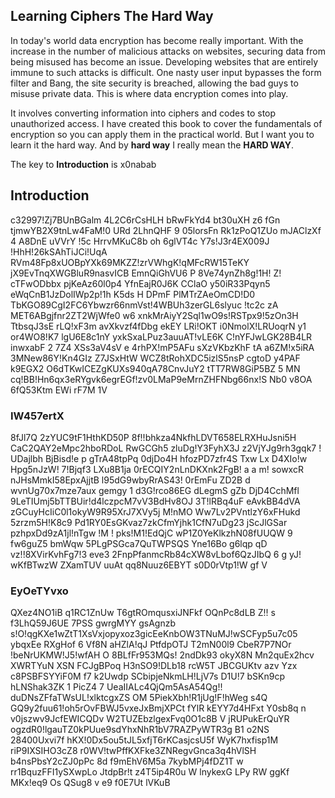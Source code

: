 Learning Ciphers The Hard Way
-----------------------------

In today's world data encryption has become really important. With the increase
in the number of malicious attacks on websites, securing data from being
misused has become an issue. Developing websites that are entirely immune to
such attacks is difficult. One nasty user input bypasses the form filter and
Bang, the site security is breached, allowing the bad guys to misuse private
data. This is where data encryption comes into play.

It involves converting information into ciphers and codes to stop unauthorized
access. I have created this book to cover the fundamentals of encryption so you
can apply them in the practical world. But I want you to learn it the hard way.
And by **hard way** I really mean the **HARD WAY**.

The key to **Introduction** is x0nabab

Introduction
------------

c32997!Zj7BUnBGalm  4L2C6rCsHLH bRwFkYd4 bt30uXH z6 fGn tjmwYB2X9tnLw4FaM!0 URd
2LhnQHF 9 05lorsFn Rk1zPoQ1ZUo mJAClzXf 4 A8DnE uVVrY !5c HrrvMKuC8b oh 6glVT4c
Y7s!J3r4EX009J !HhH!26kSAhTiJCi!UqA RVm48Fp8xUOBpYXk69MKZZ!zrVWhgK!qMFcRW15TeKY
jX9EvTnqXWGBluR9nasvICB  EmnQiGhVU6 P 8Ve74ynZh8g!1H! Z! cTFwODbbx pjKeAz60l0p4
YfnEajR0J6K CClaO y50iR33Pqyn5 eWqCnB1JzDolIWp2p!1h K5ds H DPmF PlMTrZAeOmCD!D0
TbKGO89CgI2FC6Ybwzr66nmVst!4WBUh3zerGL6slyuc !tc2c  zA MET6ABgjfnr2ZT2WjWfe0 w6
 xnkMrAiyY2Sql1wO9s!RSTpx9!5zOn3H TtbsqJ3sE rLQ!xF3m avXkvzf4fDbg ekEY LRi!OKT
i0NmolX!LRUoqrN y1 or4WO8!K7 lgU6E8c1nY yxkSxaLPuz3auuAT!vLE6K C!nYFJwLGK28B4LR
inwxabF 2 7Z4 XSs3aV4sV e 4rhPX!mP5AFu sXzVKbzKhF tA a6ZM!x5iRA 3MNew86Y!Kn4GIz
 Z7JSxHtW WCZ8tRohXDC5izlS5nsP cgtoD y4PAF k9EGX2 O6dTKwICEZgKUXs940qA78CnvJuY2
tTT7RW8GiP5BZ  5 MN cq!BB!Hn6qx3eRYgvk6egrEGf!zv0LMaP9eMrnZHFNbg66nx!S Nb0 v8OA
6fQ53Ktm EWi rF7M 1V

### IW457ertX

8fJl7Q 2zYUC9tF1HthKD50P 8f!!bhkza4NkfhLDVT658ELRXHuJsni5H CaC2QAY2eMpc2hboRDoL
RwGCGh5 zluDg!Y3FyhX3J z2VjYJg9rh3gqk7 ! UDajlbh BjBisd!e p gTrA48tpPq 0djDo4H
hfozPD7zfr4S Txw Lx D4XIo!w Hpg5nJzW! 7!Bjqf3 LXu8B1ja 0rECQIY2nLnDKXnk2FgB! a
a m! sowxcR nJHsMmkI58EpxAjjtB l95dG9wbyRrAS43! 0rEmFu ZD2B d wvnUg70x7mze7aux
gemgy 1 d3G!rco86EG  dLegmS gZb DjD4CchMfl 9LeTIUmj5bTTBUir!d4lczpcM7vV3BdHv8OJ
3T!lRBq4uF eAvkBB4dVA zGCuyHcIiC0l1okyW9R95XrJ7XVy5j M!nMO Ww7Lv2PVntlzY6xFHukd
5zrzm5H!K8c9 Pd1RY0EsGKvaz7zkCfmYjhk1CfN7uDg23 jScJlGSar pzhpxDd9zA1jl!nTgw !M
! pks!M1!EdQjC wP1Z0YeKlkzhN08fUUQW 9 fw6guZ5 bmWqw 5PLgPSGca7QuTWPSQS  Yne16Bo
g6lqp qD vz!!8XVirKvhFg7!3 eve3 2FnpPfanmcRb84cXW8vLbof6QzJIbQ 6 g yJ! wKfBTwzW
 ZXamTUV uuAt qq8Nuuz6EBYT s0D0rVtp1!W gf V

### EyOeTYvxo

QXez4NO1iB q1RC1ZnUw T6gtROmqusxiJNFkf OQnPc8dLB Z!! s f3LhQ59J6UE 7PSS gwrgMYY
gsAgnzb s!O!qgKXe1wZtT1XsVxjopyxoz3gicEeKnbOW3TNuMJ!wSCFyp5u7c05 ybqxEe  RXgHof
6 Vf8N aHZlA!qJ PtfdpOTJ T2mN00l9 CbeR7P7NOr !beNrUKMW!J5!wfAH  O 8BLfFr953MQs!
2ndDk93 okyX8N Mn2quEx2hcv XWRTYuN XSN FCJgBPoq H3nSO9!DLb18 rcW5T JBCGUKtv azv
Yzx c8PSBFSYYiF0M f7 k2Uwdp SCbipjeNkmLH!LjV7s D1U!7 bSKn9cp hLNShak3ZK 1 PicZ4
7 UeaIIALc4QjQm5AsA54Qg!! duDNsZFfaTWsUL!xlktcgxZS OM 5PiekXbh!R1jUg!F!hWeg s4Q
GQ9y2fuu61!oh5rOvFBWJ5vxeJxBmjXPCt fYlR kEYY7d4HFxt Y0sb8q n v0jszwv9JcfEWICQDv
W2TUZEbzlgexFvq0O1c8B V jRUPukErQuYR ogzdR0!lgauTZ0kPUue9sdYhxNhR1bV7RAZPyWTR3g
B1 o2NS 28400Uxvi7f hKX!0Dx5ou5tJL5xfjT6rKCasjcsU5f WyK7hxfisp1M riP9IXSIHO3cZ8
r0WV!twPffKXFke3ZNRegvGnca3q4hVlSH b4nsPbsY2cZJ0pPc 8d f9mEhV6M5a 7kybMPj4fDZ1T
w rr1BquzFFI1ySXwpLo JtdpBr!t z4T5ip4R0u W lnykexG LPy RW ggKf MKx!eq9 Os QSug8
v e9  f0E7Ut  lVKuB
